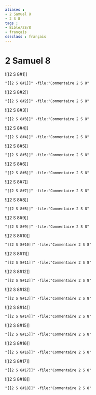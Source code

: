 ```yaml
---
aliases : 
- 2 Samuel 8
- 2 S 8
tags : 
- Bible/2S/8
- français
cssclass : français
---
```


# 2 Samuel 8

![[2 S 8#1]]

```query
"[[2 S 8#1]]" -file:"Commentaire 2 S 8"
```

![[2 S 8#2]]

```query
"[[2 S 8#2]]" -file:"Commentaire 2 S 8"
```

![[2 S 8#3]]

```query
"[[2 S 8#3]]" -file:"Commentaire 2 S 8"
```

![[2 S 8#4]]

```query
"[[2 S 8#4]]" -file:"Commentaire 2 S 8"
```

![[2 S 8#5]]

```query
"[[2 S 8#5]]" -file:"Commentaire 2 S 8"
```

![[2 S 8#6]]

```query
"[[2 S 8#6]]" -file:"Commentaire 2 S 8"
```

![[2 S 8#7]]

```query
"[[2 S 8#7]]" -file:"Commentaire 2 S 8"
```

![[2 S 8#8]]

```query
"[[2 S 8#8]]" -file:"Commentaire 2 S 8"
```

![[2 S 8#9]]

```query
"[[2 S 8#9]]" -file:"Commentaire 2 S 8"
```

![[2 S 8#10]]

```query
"[[2 S 8#10]]" -file:"Commentaire 2 S 8"
```

![[2 S 8#11]]

```query
"[[2 S 8#11]]" -file:"Commentaire 2 S 8"
```

![[2 S 8#12]]

```query
"[[2 S 8#12]]" -file:"Commentaire 2 S 8"
```

![[2 S 8#13]]

```query
"[[2 S 8#13]]" -file:"Commentaire 2 S 8"
```

![[2 S 8#14]]

```query
"[[2 S 8#14]]" -file:"Commentaire 2 S 8"
```

![[2 S 8#15]]

```query
"[[2 S 8#15]]" -file:"Commentaire 2 S 8"
```

![[2 S 8#16]]

```query
"[[2 S 8#16]]" -file:"Commentaire 2 S 8"
```

![[2 S 8#17]]

```query
"[[2 S 8#17]]" -file:"Commentaire 2 S 8"
```

![[2 S 8#18]]

```query
"[[2 S 8#18]]" -file:"Commentaire 2 S 8"
```

